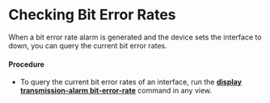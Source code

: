 Checking Bit Error Rates
========================

When a bit error rate alarm is generated and the device sets the interface to down, you can query the current bit error rates.

#### Procedure

* To query the current bit error rates of an interface, run the [**display transmission-alarm bit-error-rate**](cmdqueryname=display+transmission-alarm+bit-error-rate) command in any view.